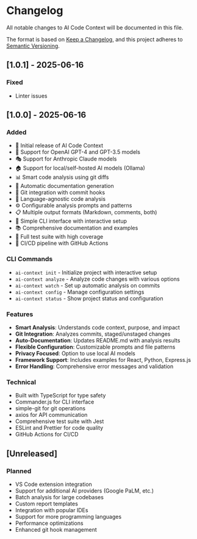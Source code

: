 # Changelog

All notable changes to AI Code Context will be documented in this file.

The format is based on [Keep a Changelog](https://keepachangelog.com/en/1.0.0/),
and this project adheres to [Semantic Versioning](https://semver.org/spec/v2.0.0.html).

## [1.0.1] - 2025-06-16

### Fixed

- Linter issues

## [1.0.0] - 2025-06-16

### Added

- 🎉 Initial release of AI Code Context
- 🤖 Support for OpenAI GPT-4 and GPT-3.5 models
- 🎭 Support for Anthropic Claude models
- 🏠 Support for local/self-hosted AI models (Ollama)
- 📊 Smart code analysis using git diffs
- 📝 Automatic documentation generation
- 🔗 Git integration with commit hooks
- 🎯 Language-agnostic code analysis
- ⚙️ Configurable analysis prompts and patterns
- 📋 Multiple output formats (Markdown, comments, both)
- 🚀 Simple CLI interface with interactive setup
- 📚 Comprehensive documentation and examples
- 🧪 Full test suite with high coverage
- 🔄 CI/CD pipeline with GitHub Actions

### CLI Commands

- `ai-context init` - Initialize project with interactive setup
- `ai-context analyze` - Analyze code changes with various options
- `ai-context watch` - Set up automatic analysis on commits
- `ai-context config` - Manage configuration settings
- `ai-context status` - Show project status and configuration

### Features

- **Smart Analysis**: Understands code context, purpose, and impact
- **Git Integration**: Analyzes commits, staged/unstaged changes
- **Auto-Documentation**: Updates README.md with analysis results
- **Flexible Configuration**: Customizable prompts and file patterns
- **Privacy Focused**: Option to use local AI models
- **Framework Support**: Includes examples for React, Python, Express.js
- **Error Handling**: Comprehensive error messages and validation

### Technical

- Built with TypeScript for type safety
- Commander.js for CLI interface
- simple-git for git operations
- axios for API communication
- Comprehensive test suite with Jest
- ESLint and Prettier for code quality
- GitHub Actions for CI/CD

## [Unreleased]

### Planned

- VS Code extension integration
- Support for additional AI providers (Google PaLM, etc.)
- Batch analysis for large codebases
- Custom report templates
- Integration with popular IDEs
- Support for more programming languages
- Performance optimizations
- Enhanced git hook management
